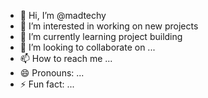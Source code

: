 - 👋 Hi, I’m @madtechy
- 👀 I’m interested in working on new projects
- 🌱 I’m currently learning project building
- 💞️ I’m looking to collaborate on ...
- 📫 How to reach me ...
- 😄 Pronouns: ...
- ⚡ Fun fact: ...

<!---
madtechy/madtechy is a ✨ special ✨ repository because its `README.md` (this file) appears on your GitHub profile.
You can click the Preview link to take a look at your changes.
--->
